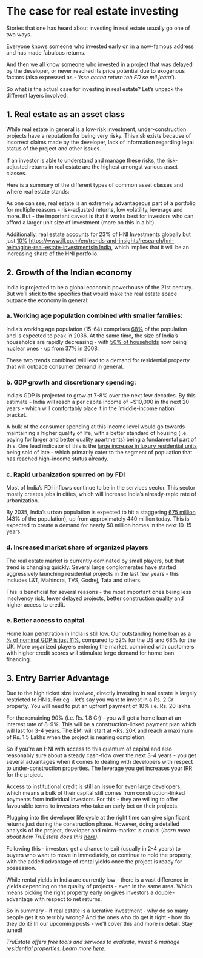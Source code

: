 # The  case for real estate investing

Stories that one has heard about investing in real estate usually go one of two ways.

Everyone knows someone who invested early on in a now-famous address and has made fabulous returns.

And then we all know someone who invested in a project that was delayed by the developer, or never reached its price potential due to exogenous factors (also expressed as - ‘*isse accha return toh FD se mil jaata’*).

So what is the actual case for investing in real estate? Let’s unpack the different layers involved.

## 1. Real estate as an asset class

While real estate in general is a low-risk investment, under-construction projects have a reputation for being very risky. This risk exists because of incorrect claims made by the developer, lack of information regarding legal status of the project and other issues.

If an investor is able to understand and manage these risks, the risk-adjusted returns in real estate are the highest amongst various asset classes.

Here is a summary of the different types of common asset classes and where real estate stands:



As one can see, real estate is an extremely advantageous part of a portfolio for multiple reasons - risk-adjusted returns, low volatility, leverage and more. But - the important caveat is that it works best for investors who can afford a larger unit size of investment (more on this in a bit).

Additionally, real estate accounts for 23% of HNI Investments globally but just [10%](https://www.jll.co.in/en/trends-and-insights/research/hni-reimagine-real-estate-investments) <https://www.jll.co.in/en/trends-and-insights/research/hni-reimagine-real-estate-investments>[in India](https://www.jll.co.in/en/trends-and-insights/research/hni-reimagine-real-estate-investments), which implies that it will be an increasing share of the HNI portfolio.

## 2. Growth of the Indian economy

India is projected to be a global economic powerhouse of the 21st century. But we’ll stick to the specifics that would make the real estate space outpace the economy in general:

### a. Working age population combined with smaller families:

India’s working age population (15-64) comprises [68%](https://theprint.in/india/imminent-end-of-demographic-dividend-share-of-indias-working-age-population-set-to-fall-by-2036/1451773/#:~:text=In%20simpler%20terms%2C%20India's%20working,65.1%20per%20cent%20in%202031.) of the population and is expected to peak in 2036. At the same time, the size of India’s households are rapidly decreasing - with [50% of households](https://www.thehindubusinessline.com/economy/shrinking-households-50-of-indian-families-are-nuclear/article67126676.ece) now being nuclear ones - up from 37% in 2008.

These two trends combined will lead to a demand for residential property that will outpace consumer demand in general.

### b. GDP growth and discretionary spending:

India’s GDP is projected to grow at 7-8% over the next few decades. By this estimate - India will reach a per capita income of \~\$10,000 in the next 20 years - which will comfortably place it in the ‘middle-income nation’ bracket.

A bulk of the consumer spending at this income level would go towards maintaining a higher quality of life, with a better standard of housing (i.e. paying for larger and better quality apartments) being a fundamental part of this. One lead indicator of this is the [large increase in luxury residential units](https://www.livemint.com/industry/demand-for-luxury-housing-in-india-surges-villas-most-popular-in-metro-cities-nobroker-11704440107758.html) being sold of late - which primarily cater to the segment of population that has reached high-income status already.

### c. Rapid urbanization spurred on by FDI

Most of India’s FDI inflows continue to be in the services sector. This sector mostly creates jobs in cities, which will increase India’s already-rapid rate of urbanization.

By 2035, India’s urban population is expected to hit a staggering [675 million](https://www.thehindu.com/news/national/indias-urban-population-to-stand-at-675-million-in-2035-behind-chinas-1-billion-un/article65584707.ece) (43% of the population), up from approximately 440 million today. This is expected to create a demand for nearly 50 million homes in the next 10-15 years.

### d. Increased market share of organized players

The real estate market is currently dominated by small players, but that trend is changing quickly. Several large conglomerates have started aggressively launching residential projects in the last few years - this includes L&T, Mahindra, TVS, Godrej, Tata and others.

This is beneficial for several reasons - the most important ones being less insolvency risk, fewer delayed projects, better construction quality and higher access to credit.

### e. Better access to capital

Home loan penetration in India is still low. Our outstanding [home loan as a % of nominal GDP is just 11%](https://www.imf.org/external/research/housing/index.htm), compared to 52% for the US and 68% for the UK. More organized players entering the market, combined with customers with higher credit scores will stimulate large demand for home loan financing.

## 3. Entry Barrier Advantage

Due to the high ticket size involved, directly investing in real estate is largely restricted to HNIs. For eg - let’s say you want to invest in a Rs. 2 Cr property. You will need to put an upfront payment of 10% i.e. Rs. 20 lakhs.

For the remaining 90% (i.e. Rs. 1.8 Cr) - you will get a home loan at an interest rate of 8-9%. This will be a construction-linked payment plan which will last for 3-4 years. The EMI will start at \~Rs. 20K and reach a maximum of Rs. 1.5 Lakhs when the project is nearing completion.

So if you’re an HNI with access to this quantum of capital and also reasonably sure about a steady cash-flow over the next 3-4 years - you get several advantages when it comes to dealing with developers with respect to under-construction properties. The leverage you get increases your IRR for the project.

Access to institutional credit is still an issue for even large developers, which means a bulk of their capital still comes from construction-linked payments from individual investors. For this - they are willing to offer favourable terms to investors who take an early bet on their projects.

Plugging into the developer life cycle at the right time can give significant returns just during the construction phase. However, doing a detailed analysis of the project, developer and micro-market is crucial (*learn more about how TruEstate does this* [*here*](https://www.truestate.in/)*).*

Following this - investors get a chance to exit (usually in 2-4 years) to buyers who want to move in immediately, or continue to hold the property, with the added advantage of rental yields once the project is ready for possession.

While rental yields in India are currently low - there is a vast difference in yields depending on the quality of projects - even in the same area. Which means picking the right property early on gives investors a double-advantage with respect to net returns.

So in summary - if real estate is a lucrative investment - why do so many people get it so terribly wrong? And the ones who do get it right - how do they do it? In our upcoming posts - we’ll cover this and more in detail. Stay tuned!

*TruEstate offers free tools and services to evaluate, invest & manage residential properties. Learn more* [*here*](https://www.truestate.in/)*.*
